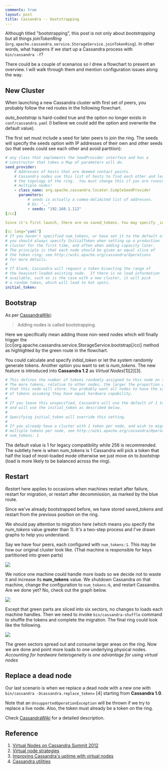 ```yaml
---
comments: true
layout: post
title: Cassandra -- bootstrapping
---
```


Although titled "bootstrapping", this post is not only about _bootstrapping_ but all things _joinTokenRing_ (`org.apache.cassandra.service.StorageService.joinTokenRing`).  In other words, what happens if we start up a Cassandra process with `bin/cassandra -f`?

There could be a couple of scenarios so I drew a flowchart to present an overview. I will walk through them and mention configuration issues along the way.


## New Cluster
When launching a new Cassandra cluster with first set of peers, you probably follow the red routes in the following flowchart. 

_auto_bootstrap_ is hard-coded true and the option no longer exists in `conf/cassandra.yaml` (I believe we could add the option and overwrite the default value).

The first set must include a seed for later peers to join the ring. The seeds will specify the seeds option with IP addresses of their own and other seeds (so that seeds could see each other and avoid partition):

```yaml
# any class that implements the SeedProvider interface and has a
# constructor that takes a Map of parameters will do.
seed_provider:
    # Addresses of hosts that are deemed contact points. 
    # Cassandra nodes use this list of hosts to find each other and learn
    # the topology of the ring.  You must change this if you are running
    # multiple nodes!
    - class_name: org.apache.cassandra.locator.SimpleSeedProvider
      parameters:
          # seeds is actually a comma-delimited list of addresses.
          # Ex: ",,"
          - seeds: "192.168.1.112"
[/cc]

Since it's first launch, there are no saved_tokens. You may specify _initial_token_ or not. In the latter case, tokens are generated randomly which could lead to unbalanced ring. 

[cc lang="yaml"]
# If you haven't specified num_tokens, or have set it to the default of 1 then
# you should always specify InitialToken when setting up a production
# cluster for the first time, and often when adding capacity later.
# The principle is that each node should be given an equal slice of
# the token ring; see http://wiki.apache.org/cassandra/Operations
# for more details.
#
# If blank, Cassandra will request a token bisecting the range of
# the heaviest-loaded existing node.  If there is no load information
# available, such as is the case with a new cluster, it will pick
# a random token, which will lead to hot spots.
initial_token:
```

## Bootstrap

As per [CassandraWiki](http://wiki.apache.org/cassandra/Operations#Bootstrap):

> Adding nodes is called bootstrapping.

Here we specifically mean adding those non-seed nodes which will finally trigger the [cci]org.apache.cassandra.service.StorageService.bootstrap[/cci] method as highlighted by the green route in the flowchart.

You could calculate and specify _initial_token_ or let the system randomly generate tokens. Another option you want to set is _num_tokens_. The new feature is introduced into **Cassandra 1.2** as _Virtual Nodes_[1][2][3].

```yaml
# This defines the number of tokens randomly assigned to this node on the ring
# The more tokens, relative to other nodes, the larger the proportion of data
# that this node will store. You probably want all nodes to have the same number
# of tokens assuming they have equal hardware capability.
#
# If you leave this unspecified, Cassandra will use the default of 1 token for legacy compatibility,
# and will use the initial_token as described below.
#
# Specifying initial_token will override this setting.
#
# If you already have a cluster with 1 token per node, and wish to migrate to 
# multiple tokens per node, see http://wiki.apache.org/cassandra/Operations
# num_tokens: 1
```

The default value is 1 for legacy compatibility while 256 is recommended. The subtlety here is when num_tokens is 1 Cassandra will pick a token that half the load of most-loaded mode otherwise we just move on to _bootstrap_ (load is more likely to be balanced across the ring).

## Restart


_Restart_ here applies to occasions when machines restart after failure, restart for migration, or restart after decommission, as marked by the blue route.

Since we've already bootstrapped before, we have stored saved_tokens and restart from the previous position on the ring. 

We should pay attention to migration here (which means you specify the _num_tokens_ value greater than 1). It's a two-step process and I've drawn graphs to help you understand. 

Say we have four peers, each configured with `num_tokens:1`. This may be how our original cluster look like. (That machine is responsible for keys partitioned into green parts)

![](https://lh4.googleusercontent.com/-kNHu4IasWJQ/UO4zFK9l3nI/AAAAAAAAA4E/3rcx1Sfywso/w298-h263-n-k/Screenshot%2Bfrom%2B2013-01-10%2B11%253A16%253A56.png)

We notice one machine could handle more loads so we decide not to waste it and increase its **num_tokens** value. We shutdown Cassandra on that machine, change the configuration to `num_tokens:6`, and restart Cassandra. Are we done yet? No, check out the graph below. 

![](https://lh5.googleusercontent.com/-AV5nuvIcEyg/UO4zFae1rOI/AAAAAAAAA4A/DRStv5wB2hg/w289-h263-n-k/Screenshot%2Bfrom%2B2013-01-10%2B11%253A17%253A30.png)

Except that green parts are sliced into six sectors, no changes to loads each machine handles. Then we need to invoke `bin/cassandra-shuffle` command to shuffle the tokens and complete the migration. The final ring could look like the following.

![](https://lh4.googleusercontent.com/-Nl0ZHbSZWJs/UO4zFvIXgQI/AAAAAAAAA4I/a6ID1cTmWLk/w277-h263-n-k/Screenshot%2Bfrom%2B2013-01-10%2B11%253A18%253A20.png)

The green sectors spread out and consume larger areas on the ring. Now we are done and point more loads to one underlying physical nodes. _Accounting for hardware heterogeneity is one advantage for using virtual nodes_

## Replace a dead node

Our last scenario is when we replace a dead node with a new one with 
`bin/cassandra -Dcassandra.replace_token=` [4] starting from **Cassandra 1.0**.


Note that an `UnsupportedOperationException` will be thrown if we try to replace a live node. Also, the token must already be a token on the ring. 

Check [CassandraWiki](http://wiki.apache.org/cassandra/Operations#Replacing_a_Dead_Node) for a detailed description.

## Reference

1. [Virtual Nodes on Cassandra Summit 2012](https://www.youtube.com/watch?v=GddZ3pXiDys&list=PLC5E3906433F5A165&index=28)
2. [Virtual node strategies](http://www.acunu.com/2/post/2012/07/virtual-nodes-strategies.html)
3. [Improving Cassandra's uptime with virtual nodes](http://www.acunu.com/2/post/2012/10/improving-cassandras-uptime-with-virtual-nodes.html)
4. [Cassandra utilities](http://www.datastax.com/docs/1.2/references/cassandra)

